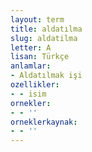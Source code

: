 ```yaml
---
layout: term
title: aldatılma
slug: aldatilma
letter: A
lisan: Türkçe
anlamlar:
- Aldatılmak işi
ozellikler:
- - isim
ornekler:
- - ''
orneklerkaynak:
- - ''
---
```


